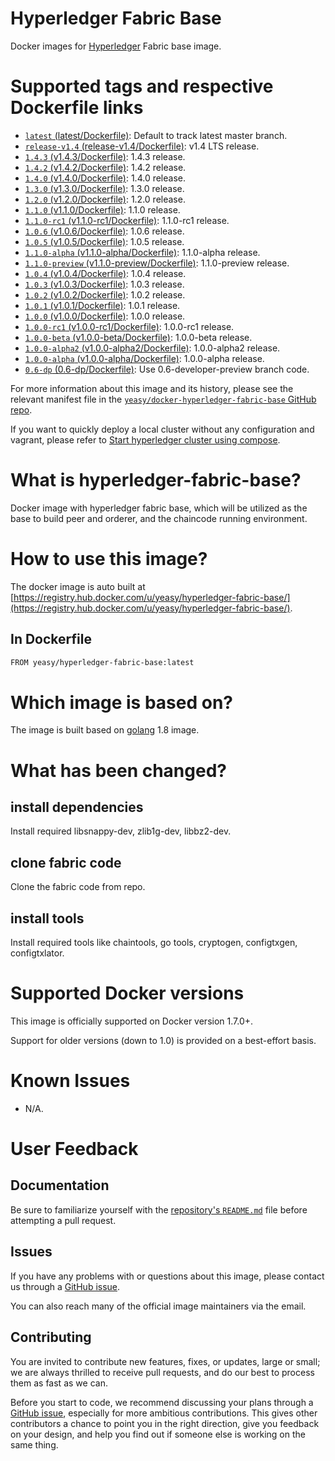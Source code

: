 Hyperledger Fabric Base
===
Docker images for [Hyperledger](https://www.hyperledger.org) Fabric base image.

# Supported tags and respective Dockerfile links

* [`latest` (latest/Dockerfile)](https://github.com/yeasy/docker-hyperledger-fabric-base/blob/master/Dockerfile): Default to track latest master branch.
* [`release-v1.4` (release-v1.4/Dockerfile)](https://github.com/yeasy/docker-hyperledger-fabric-base/blob/master/release-v1.4/Dockerfile): v1.4 LTS release.
* [`1.4.3` (v1.4.3/Dockerfile)](https://github.com/yeasy/docker-hyperledger-fabric-base/blob/master/v1.4.3/Dockerfile): 1.4.3 release.
* [`1.4.2` (v1.4.2/Dockerfile)](https://github.com/yeasy/docker-hyperledger-fabric-base/blob/master/v1.4.2/Dockerfile): 1.4.2 release.
* [`1.4.0` (v1.4.0/Dockerfile)](https://github.com/yeasy/docker-hyperledger-fabric-base/blob/master/v1.4.0/Dockerfile): 1.4.0 release.
* [`1.3.0` (v1.3.0/Dockerfile)](https://github.com/yeasy/docker-hyperledger-fabric-base/blob/master/v1.3.0/Dockerfile): 1.3.0 release.
* [`1.2.0` (v1.2.0/Dockerfile)](https://github.com/yeasy/docker-hyperledger-fabric-base/blob/master/v1.2.0/Dockerfile): 1.2.0 release.
* [`1.1.0` (v1.1.0/Dockerfile)](https://github.com/yeasy/docker-hyperledger-fabric-base/blob/master/v1.1.0/Dockerfile): 1.1.0 release.
* [`1.1.0-rc1` (v1.1.0-rc1/Dockerfile)](https://github.com/yeasy/docker-hyperledger-fabric-base/blob/master/v1.1.0-rc1/Dockerfile): 1.1.0-rc1 release.
* [`1.0.6` (v1.0.6/Dockerfile)](https://github.com/yeasy/docker-hyperledger-fabric-base/blob/master/v1.0.6/Dockerfile): 1.0.6 release.
* [`1.0.5` (v1.0.5/Dockerfile)](https://github.com/yeasy/docker-hyperledger-fabric-base/blob/master/v1.0.5/Dockerfile): 1.0.5 release.
* [`1.1.0-alpha` (v1.1.0-alpha/Dockerfile)](https://github.com/yeasy/docker-hyperledger-fabric-base/blob/master/v1.1.0-alpha/Dockerfile): 1.1.0-alpha release.
* [`1.1.0-preview` (v1.1.0-preview/Dockerfile)](https://github.com/yeasy/docker-hyperledger-fabric-base/blob/master/v1.1.0-preview/Dockerfile): 1.1.0-preview release.
* [`1.0.4` (v1.0.4/Dockerfile)](https://github.com/yeasy/docker-hyperledger-fabric-base/blob/master/v1.0.4/Dockerfile): 1.0.4 release.
* [`1.0.3` (v1.0.3/Dockerfile)](https://github.com/yeasy/docker-hyperledger-fabric-base/blob/master/v1.0.3/Dockerfile): 1.0.3 release.
* [`1.0.2` (v1.0.2/Dockerfile)](https://github.com/yeasy/docker-hyperledger-fabric-base/blob/master/v1.0.2/Dockerfile): 1.0.2 release.
* [`1.0.1` (v1.0.1/Dockerfile)](https://github.com/yeasy/docker-hyperledger-fabric-base/blob/master/v1.0.1/Dockerfile): 1.0.1 release.
* [`1.0.0` (v1.0.0/Dockerfile)](https://github.com/yeasy/docker-hyperledger-fabric-base/blob/master/v1.0.0/Dockerfile): 1.0.0 release.
* [`1.0.0-rc1` (v1.0.0-rc1/Dockerfile)](https://github.com/yeasy/docker-hyperledger-fabric-base/blob/master/v1.0.0-rc1/Dockerfile): 1.0.0-rc1 release.
* [`1.0.0-beta` (v1.0.0-beta/Dockerfile)](https://github.com/yeasy/docker-hyperledger-fabric-base/blob/master/v1.0.0-beta/Dockerfile): 1.0.0-beta release.
* [`1.0.0-alpha2` (v1.0.0-alpha2/Dockerfile)](https://github.com/yeasy/docker-hyperledger-fabric-base/blob/master/v1.0.0-alpha2/Dockerfile): 1.0.0-alpha2 release.
* [`1.0.0-alpha` (v1.0.0-alpha/Dockerfile)](https://github.com/yeasy/docker-hyperledger-fabric-base/blob/master/v1.0.0-alpha/Dockerfile): 1.0.0-alpha release.
* [`0.6-dp` (0.6-dp/Dockerfile)](https://github.com/yeasy/docker-hyperledger-fabric-base/blob/0.6-dp/Dockerfile): Use 0.6-developer-preview branch code.

For more information about this image and its history, please see the relevant manifest file in the [`yeasy/docker-hyperledger-fabric-base` GitHub repo](https://github.com/yeasy/docker-hyperledger-fabric-base).

If you want to quickly deploy a local cluster without any configuration and vagrant, please refer to [Start hyperledger cluster using compose](https://github.com/yeasy/docker-compose-files#hyperledger_fabric).

# What is hyperledger-fabric-base?
Docker image with hyperledger fabric base, which will be utilized as the base to build peer and orderer, and the chaincode running environment.

# How to use this image?
The docker image is auto built at [https://registry.hub.docker.com/u/yeasy/hyperledger-fabric-base/](https://registry.hub.docker.com/u/yeasy/hyperledger-fabric-base/).

## In Dockerfile
```sh
FROM yeasy/hyperledger-fabric-base:latest
```

# Which image is based on?
The image is built based on [golang](https://hub.docker.com/_/golang) 1.8 image.

# What has been changed?
## install dependencies
Install required  libsnappy-dev, zlib1g-dev, libbz2-dev.

## clone fabric code
Clone the fabric code from repo.

## install tools
Install required tools like chaintools, go tools, cryptogen, configtxgen, configtxlator.

# Supported Docker versions

This image is officially supported on Docker version 1.7.0+.

Support for older versions (down to 1.0) is provided on a best-effort basis.

# Known Issues
* N/A.

# User Feedback
## Documentation
Be sure to familiarize yourself with the [repository's `README.md`](https://github.com/yeasy/docker-hyperledger-fabric-base/blob/master/README.md) file before attempting a pull request.

## Issues
If you have any problems with or questions about this image, please contact us through a [GitHub issue](https://github.com/yeasy/docker-hyperledger-fabric-base/issues).

You can also reach many of the official image maintainers via the email.

## Contributing

You are invited to contribute new features, fixes, or updates, large or small; we are always thrilled to receive pull requests, and do our best to process them as fast as we can.

Before you start to code, we recommend discussing your plans through a [GitHub issue](https://github.com/yeasy/docker-hyperledger-fabric-base/issues), especially for more ambitious contributions. This gives other contributors a chance to point you in the right direction, give you feedback on your design, and help you find out if someone else is working on the same thing.
